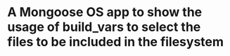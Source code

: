 # A Mongoose OS app to show the usage of build_vars to select the files to be included in the filesystem

